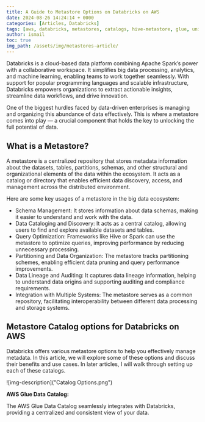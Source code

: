 ```yaml
---
title: A Guide to Metastore Options on Databricks on AWS
date: 2024-08-26 14:24:14 + 0000
categories: [Articles, Databricks]
tags: [aws, databricks, metastores, catalogs, hive-metastore, glue, unity catalog]     # TAG names should always be lowercase
author: ismail
toc: true
img_path: /assets/img/metastores-article/
---
```

Databricks is a cloud-based data platform combining Apache Spark’s power with a collaborative workspace. It simplifies big data processing, analytics, and machine learning, enabling teams to work together seamlessly. With support for popular programming languages and scalable infrastructure, Databricks empowers organizations to extract actionable insights, streamline data workflows, and drive innovation.

One of the biggest hurdles faced by data-driven enterprises is managing and organizing this abundance of data effectively. This is where a metastore comes into play — a crucial component that holds the key to unlocking the full potential of data.

## What is a Metastore? ##
A metastore is a centralized repository that stores metadata information about the datasets, tables, partitions, schemas, and other structural and organizational elements of the data within the ecosystem. It acts as a catalog or directory that enables efficient data discovery, access, and management across the distributed environment.

Here are some key usages of a metastore in the big data ecosystem:

- Schema Management: It stores information about data schemas, making it easier to understand and work with the data.
- Data Cataloging and Discovery: It acts as a central catalog, allowing users to find and explore available datasets and tables.
- Query Optimization: Frameworks like Hive or Spark can use the metastore to optimize queries, improving performance by reducing unnecessary processing.
- Partitioning and Data Organization: The metastore tracks partitioning schemes, enabling efficient data pruning and query performance improvements.
- Data Lineage and Auditing: It captures data lineage information, helping to understand data origins and supporting auditing and compliance requirements.
- Integration with Multiple Systems: The metastore serves as a common repository, facilitating interoperability between different data processing and storage systems.

## Metastore Catalog options for Databricks on AWS ##
Databricks offers various metastore options to help you effectively manage metadata. In this article, we will explore some of these options and discuss their benefits and use cases. In later articles, I will walk through setting up each of these catalogs.

![img-description]("Catalog Options.png")

**AWS Glue Data Catalog:**

The AWS Glue Data Catalog seamlessly integrates with Databricks, providing a centralized and consistent view of your data.